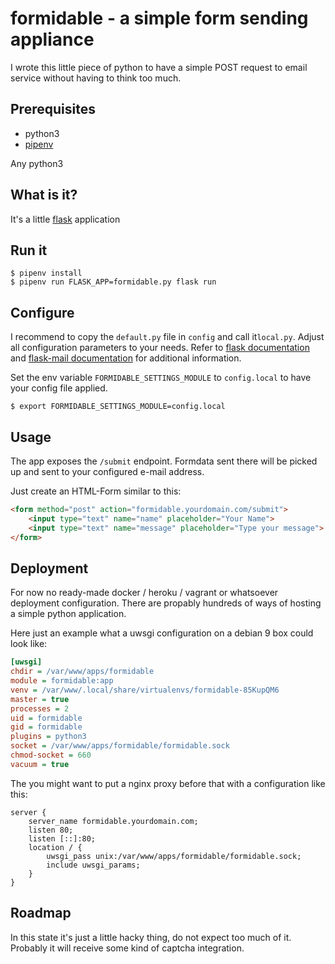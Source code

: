 formidable - a simple form sending appliance
============================================

I wrote this little piece of python to have a simple POST request to email service without having to think too much.

Prerequisites
--------------

- python3
- [pipenv](https://docs.pipenv.org/)

Any python3 

What is it?
-------------

It's a little [flask](http://flask.pocoo.org/) application


Run it
-------

```
$ pipenv install
$ pipenv run FLASK_APP=formidable.py flask run
```

Configure
----------

I recommend to copy the `default.py` file in `config` and call it`local.py`. Adjust all configuration parameters to your needs. Refer to [flask documentation](http://flask.pocoo.org/docs/0.12/config/) and [flask-mail documentation](https://pythonhosted.org/Flask-Mail/) for additional information.

Set the env variable `FORMIDABLE_SETTINGS_MODULE` to `config.local` to have your config file applied.
```
$ export FORMIDABLE_SETTINGS_MODULE=config.local
```

Usage
------

The app exposes the `/submit` endpoint. Formdata sent there will be picked up and sent to your configured e-mail address.

Just create an HTML-Form similar to this:
```html
<form method="post" action="formidable.yourdomain.com/submit">
    <input type="text" name="name" placeholder="Your Name">
    <input type="text" name="message" placeholder="Type your message">
</form>
```

Deployment
-----------

For now no ready-made docker / heroku / vagrant or whatsoever deployment configuration. There are propably hundreds of ways of hosting a simple python application.

Here just an example what a uwsgi configuration on a debian 9 box could look like:

```ini
[uwsgi]
chdir = /var/www/apps/formidable
module = formidable:app
venv = /var/www/.local/share/virtualenvs/formidable-85KupQM6
master = true
processes = 2
uid = formidable
gid = formidable
plugins = python3
socket = /var/www/apps/formidable/formidable.sock
chmod-socket = 660
vacuum = true
```

The you might want to put a nginx proxy before that with a configuration like this:

```
server {
    server_name formidable.yourdomain.com;
    listen 80;
    listen [::]:80;
    location / {
        uwsgi_pass unix:/var/www/apps/formidable/formidable.sock;
        include uwsgi_params;
    }
}
```


Roadmap
--------

In this state it's just a little hacky thing, do not expect too much of it. Probably it will receive some kind of captcha integration.